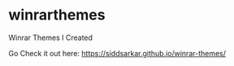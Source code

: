 # winrarthemes
Winrar Themes I Created

Go Check it out
here: https://siddsarkar.github.io/winrar-themes/
